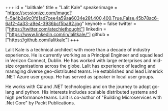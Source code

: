 ﻿+++
id = "lalitkale"
title = "Lalit Kale"
speakerimage = "https://sessionize.com/image?f=5a4b2e9c0fd1ad7cee4a59aa6034e28f,400,400,True,False,45b78ac6-6af2-4a33-a9e4-3936bcf5ba92.jpg"
keynote = false
twitter = ["https://twitter.com/atechiethought"]
linkedin = ["https://www.linkedin.com/in/lalitkale/"]
github = ["https://github.com/lalitkale"]
+++

 Lalit Kale is a technical architect with more than a decade of industry experience. He is currently working as a Principal Engineer and squad lead in Verizon Connect, Dublin. He has worked with large enterprises and mid-size organisations across the globe. Lalit has experience of leading and managing diverse geo-distributed teams.  He established and lead Limerick .NET Azure user group. He has served as speaker in local user groups.

He works with C# and .NET technologies and on the journey to adopt go-lang and python. His interests includes scalable distributed systems and high performance teams. Lalit is co-author of "Building Microservices with .Net Core" by Packt Publications.